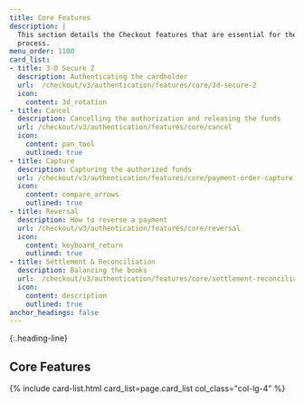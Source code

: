 ```yaml
---
title: Core Features
description: |
  This section details the Checkout features that are essential for the payment
  process.
menu_order: 1100
card_list:
- title: 3-D Secure 2
  description: Authenticating the cardholder
  url:  /checkout/v3/authentication/features/core/3d-secure-2
  icon:
    content: 3d_rotation
- title: Cancel
  description: Cancelling the authorization and releasing the funds
  url: /checkout/v3/authentication/features/core/cancel
  icon:
    content: pan_tool
    outlined: true
- title: Capture
  description: Capturing the authorized funds
  url: /checkout/v3/authentication/features/core/payment-order-capture
  icon:
    content: compare_arrows
    outlined: true
- title: Reversal
  description: How to reverse a payment
  url: /checkout/v3/authentication/features/core/reversal
  icon:
    content: keyboard_return
    outlined: true
- title: Settlement & Reconciliation
  description: Balancing the books
  url:  /checkout/v3/authentication/features/core/settlement-reconciliation
  icon:
    content: description
    outlined: true
anchor_headings: false
---
```


{:.heading-line}

## Core Features

{% include card-list.html card_list=page.card_list
    col_class="col-lg-4" %}
